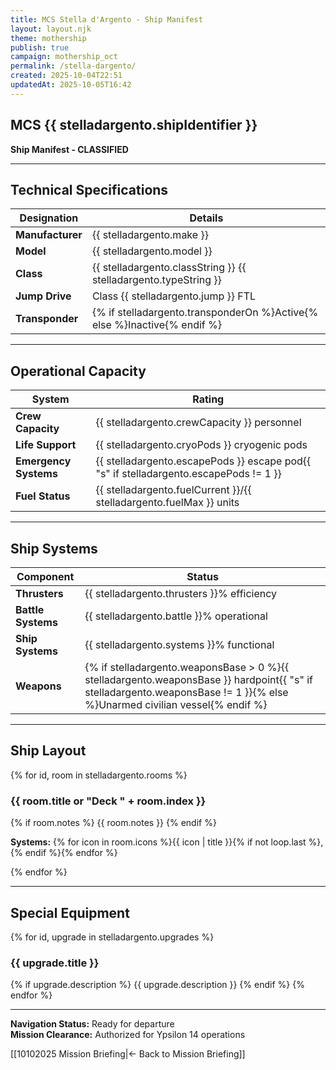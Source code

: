 ```yaml
---
title: MCS Stella d'Argento - Ship Manifest
layout: layout.njk
theme: mothership
publish: true
campaign: mothership_oct
permalink: /stella-dargento/
created: 2025-10-04T22:51
updatedAt: 2025-10-05T16:42
---
```


## MCS {{ stelladargento.shipIdentifier }}
**Ship Manifest - CLASSIFIED**

---

## Technical Specifications

| **Designation** | **Details** |
|-----------------|-------------|
| **Manufacturer** | {{ stelladargento.make }} |
| **Model** | {{ stelladargento.model }} |
| **Class** | {{ stelladargento.classString }} {{ stelladargento.typeString }} |
| **Jump Drive** | Class {{ stelladargento.jump }} FTL |
| **Transponder** | {% if stelladargento.transponderOn %}Active{% else %}Inactive{% endif %} |

---

## Operational Capacity

| **System** | **Rating** |
|------------|------------|
| **Crew Capacity** | {{ stelladargento.crewCapacity }} personnel |
| **Life Support** | {{ stelladargento.cryoPods }} cryogenic pods |
| **Emergency Systems** | {{ stelladargento.escapePods }} escape pod{{ "s" if stelladargento.escapePods != 1 }} |
| **Fuel Status** | {{ stelladargento.fuelCurrent }}/{{ stelladargento.fuelMax }} units |

---

## Ship Systems

| **Component** | **Status** |
|---------------|------------|
| **Thrusters** | {{ stelladargento.thrusters }}% efficiency |
| **Battle Systems** | {{ stelladargento.battle }}% operational |
| **Ship Systems** | {{ stelladargento.systems }}% functional |
| **Weapons** | {% if stelladargento.weaponsBase > 0 %}{{ stelladargento.weaponsBase }} hardpoint{{ "s" if stelladargento.weaponsBase != 1 }}{% else %}Unarmed civilian vessel{% endif %} |

---

## Ship Layout

{% for id, room in stelladargento.rooms %}
### {{ room.title or "Deck " + room.index }}
{% if room.notes %}
{{ room.notes }}
{% endif %}

**Systems:** {% for icon in room.icons %}{{ icon | title }}{% if not loop.last %}, {% endif %}{% endfor %}

{% endfor %}

---

## Special Equipment

{% for id, upgrade in stelladargento.upgrades %}
### {{ upgrade.title }}
{% if upgrade.description %}
{{ upgrade.description }}
{% endif %}
{% endfor %}

---

**Navigation Status:** Ready for departure  
**Mission Clearance:** Authorized for Ypsilon 14 operations  

[[10102025 Mission Briefing|← Back to Mission Briefing]]
